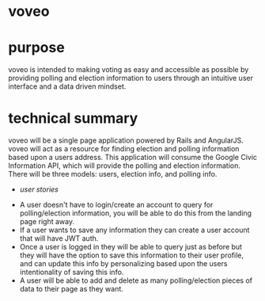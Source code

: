 # voveo


# purpose

voveo is intended to making voting as easy and accessible as possible by providing polling and election information to users through an intuitive user interface and a data driven mindset.


# technical summary

voveo will be a single page application powered by Rails and AngularJS. voveo will act as a resource for finding election and polling information based upon a users address. This application will consume the Google Civic Information API, which will provide the polling and election information. There will be three models: users, election info, and polling info.

* *user stories*

- A user doesn't have to login/create an account to query for polling/election information, you will be able to do this from the landing page right away.
- If a user wants to save any information they can create a user account that will have JWT auth.
- Once a user is logged in they will be able to query just as before but they will have the option to save this information to their user profile, and can update this info by personalizing based upon the users intentionality of saving this info.
- A user will be able to add and delete as many polling/election pieces of data to their page as they want.
